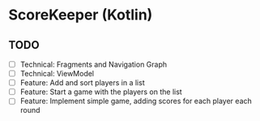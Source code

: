 # ScoreKeeper (Kotlin)

## TODO

- [ ] Technical: Fragments and Navigation Graph
- [ ] Technical: ViewModel
- [ ] Feature: Add and sort players in a list
- [ ] Feature: Start a game with the players on the list
- [ ] Feature: Implement simple game, adding scores for each player each round
